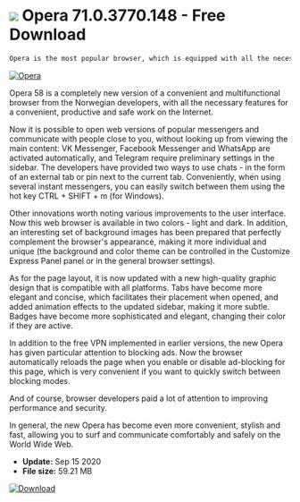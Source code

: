 # ![](https://cdn.softexe.net/static/icon/7/opera-4976.png) Opera 71.0.3770.148 - Free Download

```sh
Opera is the most popular browser, which is equipped with all the necessary features for convenient and safe work on the Internet. Allows you to comfortably surf the Web, maintaining a high download speed of web pages, even with a poor Internet connection
```
[![Opera](https://gallery.dpcdn.pl/imgc/Tools/99/g_-_420x350_1.5_-_x73993846-e171-4266-8f10-7fb822775e7b.png)](https://softexe.net/win/internet/browsers/opera:dagf.html)

Opera 58 is a completely new version of a convenient and multifunctional browser from the Norwegian developers, with all the necessary features for a convenient, productive and safe work on the Internet.

Now it is possible to open web versions of popular messengers and communicate with people close to you, without looking up from viewing the main content: VK Messenger, Facebook Messenger and WhatsApp are activated automatically, and Telegram require preliminary settings in the sidebar. The developers have provided two ways to use chats - in the form of an external tab or pin next to the current tab. Conveniently, when using several instant messengers, you can easily switch between them using the hot key CTRL + SHIFT + m (for Windows).

Other innovations worth noting various improvements to the user interface. Now this web browser is available in two colors - light and dark. In addition, an interesting set of background images has been prepared that perfectly complement the browser's appearance, making it more individual and unique (the background and color theme can be controlled in the Customize Express Panel panel or in the general browser settings).

As for the page layout, it is now updated with a new high-quality graphic design that is compatible with all platforms. Tabs have become more elegant and concise, which facilitates their placement when opened, and added animation effects to the updated sidebar, making it more subtle. Badges have become more sophisticated and elegant, changing their color if they are active.

In addition to the free VPN implemented in earlier versions, the new Opera has given particular attention to blocking ads. Now the browser automatically reloads the page when you enable or disable ad-blocking for this page, which is very convenient if you want to quickly switch between blocking modes.&nbsp;

And of course, browser developers paid a lot of attention to improving performance and security.

In general, the new Opera has become even more convenient, stylish and fast, allowing you to surf and communicate comfortably and safely on the World Wide Web.


- **Update:** Sep 15 2020
- **File size:** 59.21 MB

[![Download](https://cdn.softexe.net/static/img/download.png)](https://softexe.net/win/internet/browsers/opera:dagf.html)

